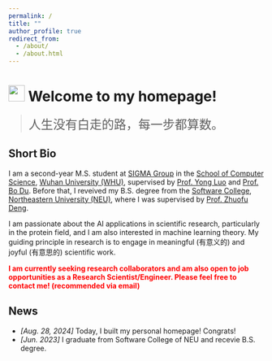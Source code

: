 ```yaml
---
permalink: /
title: ""
author_profile: true
redirect_from: 
  - /about/
  - /about.html
---
```


# <img src="https://media.giphy.com/media/hvRJCLFzcasrR4ia7z/giphy.gif" width="32px"> Welcome to my homepage!

> <font face="华文新魏" size="5">人生没有白走的路，每一步都算数。</font>

## Short Bio

I am a second-year M.S. student at [SIGMA Group](http://sigma.whu.edu.cn/) in the [School of Computer Science](https://cs.whu.edu.cn/), [Wuhan University (WHU)](https://en.whu.edu.cn/), supervised by [Prof. Yong Luo](https://scholar.google.com/citations?hl=zh-CN&user=zb1oVGIAAAAJ) and [Prof. Bo Du](https://scholar.google.com/citations?hl=zh-CN&user=Shy1gnMAAAAJ). Before that, I reveived my B.S. degree from the [Software College](http://sc.neu.edu.cn/english/main.htm), [Northeastern University (NEU)](https://english.neu.edu.cn/), where I was supervised by [Prof. Zhuofu Deng](https://scholar.google.com/citations?hl=zh-CN&user=wd_bmu0AAAAJ).

I am passionate about the AI applications in scientific research, particularly in the protein field, and I am also interested in machine learning theory. My guiding principle in research is to engage in meaningful (有意义的) and joyful (有意思的) scientific work.

**<font color=red>I am currently seeking research collaborators and am also open to job opportunities as a Research Scientist/Engineer. Please feel free to contact me! (recommended via email)</font>**

## News
* *[Aug. 28, 2024]* Today, I built my personal homepage! Congrats!
* *[Jun. 2023]* I graduate from Software College of NEU and recevie B.S. degree. 

<br><br><br><br><script type="text/javascript" id="clustrmaps" src="//clustrmaps.com/map_v2.js?d=3tiBLIyk5FYO3FPjwYYcq7iGYneStJzPj8soeWJivwc&cl=ffffff&w=510&h=340"></script>
